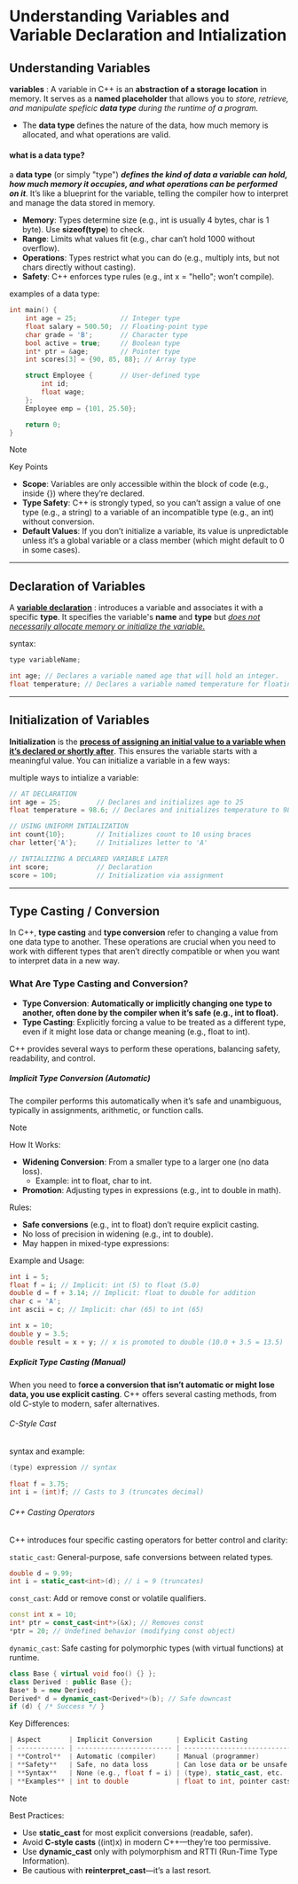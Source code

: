 # Understanding Variables and Variable Declaration and Intialization	

## Understanding Variables

**variables** : A variable in C++ is an **abstraction of a storage location** in memory. It serves as a **named placeholder** that allows you to *store, retrieve, and manipulate speficic **data type** during the runtime of a program.*

- The **data type** defines the nature of the data, how much memory is allocated, and what operations are valid. 


#### what is a data type?

a **data type** (or simply "type") ***defines the kind of data a variable can hold, how much memory it occupies, and what operations can be performed on it***. It’s like a blueprint for the variable, telling the compiler how to interpret and manage the data stored in memory.

- **Memory**: Types determine size (e.g., int is usually 4 bytes, char is 1 byte). Use **sizeof(type**) to check.
- **Range**: Limits what values fit (e.g., char can’t hold 1000 without overflow).
- **Operations**: Types restrict what you can do (e.g., multiply ints, but not chars directly without casting).
- **Safety**: C++ enforces type rules (e.g., int x = "hello"; won’t compile).

examples of a data type:

```cpp
int main() {
    int age = 25;           // Integer type
    float salary = 500.50;  // Floating-point type
    char grade = 'B';       // Character type
    bool active = true;     // Boolean type
    int* ptr = &age;        // Pointer type
    int scores[3] = {90, 85, 88}; // Array type

    struct Employee {       // User-defined type
        int id;
        float wage;
    };
    Employee emp = {101, 25.50};

    return 0;
}
```

> [!NOTE]
>
> Key Points
>
> - **Scope**: Variables are only accessible within the block of code (e.g., inside {}) where they’re declared.
> - **Type Safety**: C++ is strongly typed, so you can’t assign a value of one type (e.g., a string) to a variable of an incompatible type (e.g., an int) without conversion.
> - **Default Values**: If you don’t initialize a variable, its value is unpredictable unless it’s a global variable or a class member (which might default to 0 in some cases).

----

## Declaration of Variables

A **<u>variable declaration</u>** : introduces a variable and associates it with a specific **type**. It specifies the variable's **name** and **type** but <u>*does not necessarily allocate memory or initialize the variable.*</u>

syntax:

```cpp
type variableName;
```

```cpp
int age; // Declares a variable named age that will hold an integer.
float temperature; // Declares a variable named temperature for floating-point numbers.
```

---

## Initialization of Variables

**Initialization** is the **<u>process of assigning an initial value to a variable when it’s declared or shortly after</u>**. This ensures the variable starts with a meaningful value. You can initialize a variable in a few ways:

multiple ways to intialize a variable:

```cpp
// AT DECLARATION
int age = 25;         // Declares and initializes age to 25
float temperature = 98.6; // Declares and initializes temperature to 98.6
```

```cpp
// USING UNIFORM INTIALIZATION
int count{10};        // Initializes count to 10 using braces
char letter{'A'};     // Initializes letter to 'A'
```

```cpp
// INTIALIZING A DECLARED VARIABLE LATER
int score;            // Declaration
score = 100;          // Initialization via assignment
```

---

## Type Casting / Conversion

In C++, **type casting** and **type conversion** refer to changing a value from one data type to another. These operations are crucial when you need to work with different types that aren’t directly compatible or when you want to interpret data in a new way. 

### What Are Type Casting and Conversion?

- **Type Conversion**: **Automatically or implicitly changing one type to another, often done by the compiler when it’s safe (e.g., int to float).**
- **Type Casting**: Explicitly forcing a value to be treated as a different type, even if it might lose data or change meaning (e.g., float to int).

C++ provides several ways to perform these operations, balancing safety, readability, and control.

##### Implicit Type Conversion (Automatic)

The compiler performs this automatically when it’s safe and unambiguous, typically in assignments, arithmetic, or function calls.

> [!NOTE]
>
> How It Works:
>
> - **Widening Conversion**: From a smaller type to a larger one (no data loss).
>   - Example: int to float, char to int.
> - **Promotion**: Adjusting types in expressions (e.g., int to double in math).
>
> Rules:
>
> - **Safe conversions** (e.g., int to float) don’t require explicit casting.
> - No loss of precision in widening (e.g., int to double).
> - May happen in mixed-type expressions:

Example and Usage:

```cpp
int i = 5;
float f = i; // Implicit: int (5) to float (5.0)
double d = f + 3.14; // Implicit: float to double for addition
char c = 'A';
int ascii = c; // Implicit: char (65) to int (65)
```

```cpp
int x = 10;
double y = 3.5;
double result = x + y; // x is promoted to double (10.0 + 3.5 = 13.5)
```

##### Explicit Type Casting (Manual)

When you need to f**orce a conversion that isn’t automatic or might lose data, you use explicit casting**. C++ offers several casting methods, from old C-style to modern, safer alternatives.

###### C-Style Cast

syntax and example:

```cpp
(type) expression // syntax
  
float f = 3.75;
int i = (int)f; // Casts to 3 (truncates decimal)
```

###### C++ Casting Operators

C++ introduces four specific casting operators for better control and clarity:

`static_cast`: General-purpose, safe conversions between related types.

```cpp
double d = 9.99;
int i = static_cast<int>(d); // i = 9 (truncates)
```

`const_cast`: Add or remove const or volatile qualifiers.

```cpp
const int x = 10;
int* ptr = const_cast<int*>(&x); // Removes const
*ptr = 20; // Undefined behavior (modifying const object)
```

`dynamic_cast`: Safe casting for polymorphic types (with virtual functions) at runtime.

```cpp
class Base { virtual void foo() {} };
class Derived : public Base {};
Base* b = new Derived;
Derived* d = dynamic_cast<Derived*>(b); // Safe downcast
if (d) { /* Success */ }
```

Key Differences:

```cpp
| Aspect       | Implicit Conversion      | Explicit Casting            |
| ------------ | ------------------------ | --------------------------- |
| **Control**  | Automatic (compiler)     | Manual (programmer)         |
| **Safety**   | Safe, no data loss       | Can lose data or be unsafe  |
| **Syntax**   | None (e.g., float f = i) | (type), static_cast, etc.   |
| **Examples** | int to double            | float to int, pointer casts |
```

> [!NOTE]
>
> Best Practices:
>
> - Use **static_cast** for most explicit conversions (readable, safer).
> - Avoid **C-style casts** ((int)x) in modern C++—they’re too permissive.
> - Use **dynamic_cast** only with polymorphism and RTTI (Run-Time Type Information).
> - Be cautious with **reinterpret_cast**—it’s a last resort.
